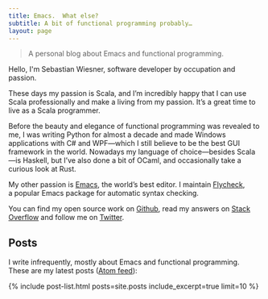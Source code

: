 ```yaml
---
title: Emacs.  What else?
subtitle: A bit of functional programming probably…
layout: page
---
```


> A personal blog about Emacs and functional programming.

Hello, I'm Sebastian Wiesner, software developer by occupation and passion.

These days my passion is Scala, and I’m incredibly happy that I can use Scala
professionally and make a living from my passion.  It’s a great time to live as
a Scala programmer.

Before the beauty and elegance of functional programming was revealed to me,
I was writing Python for almost a decade and made Windows applications with C#
and WPF—which I still believe to be the best GUI framework in the world.
Nowadays my language of choice—besides Scala—is Haskell, but I’ve also done a
bit of OCaml, and occasionally take a curious look at Rust.

My other passion is [Emacs][], the world’s best editor.  I maintain
[Flycheck][], a popular Emacs package for automatic syntax checking.

You can find my open source work on [Github][], read my answers on
[Stack Overflow][] and follow me on [Twitter][].

## Posts ##

I write infrequently, mostly about Emacs and functional programming.  These are
my latest posts ([Atom feed]({{site.baseurl}}/feed.atom)):

{% include post-list.html posts=site.posts include_excerpt=true limit=10 %}

[Flycheck]: http://www.flycheck.org
[Github]: https://github.com/lunaryorn
[Stack Overflow]: http://stackoverflow.com/users/355252/lunaryorn
[Twitter]: https://twitter.com/lunaryorn
[Emacs]: {{site.baseurl}}/pages/emacs.html
